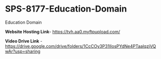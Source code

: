 # SPS-8177-Education-Domain
Education Domain


**Website Hosting Link**-   https://tvh.aa0.myftpupload.com/


**Video Drive Link** - https://drive.google.com/drive/folders/1CcCOy3P31IIosPYdNe4PTaalqzjVQwAr?usp=sharing
